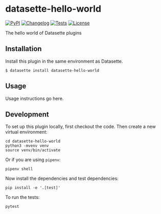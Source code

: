 # datasette-hello-world

[![PyPI](https://img.shields.io/pypi/v/datasette-hello-world.svg)](https://pypi.org/project/datasette-hello-world/)
[![Changelog](https://img.shields.io/github/v/release/simonw/datasette-hello-world?include_prereleases&label=changelog)](https://github.com/simonw/datasette-hello-world/releases)
[![Tests](https://github.com/simonw/datasette-hello-world/workflows/Test/badge.svg)](https://github.com/simonw/datasette-hello-world/actions?query=workflow%3ATest)
[![License](https://img.shields.io/badge/license-Apache%202.0-blue.svg)](https://github.com/simonw/datasette-hello-world/blob/main/LICENSE)

The hello world of Datasette plugins

## Installation

Install this plugin in the same environment as Datasette.

    $ datasette install datasette-hello-world

## Usage

Usage instructions go here.

## Development

To set up this plugin locally, first checkout the code. Then create a new virtual environment:

    cd datasette-hello-world
    python3 -mvenv venv
    source venv/bin/activate

Or if you are using `pipenv`:

    pipenv shell

Now install the dependencies and test dependencies:

    pip install -e '.[test]'

To run the tests:

    pytest
